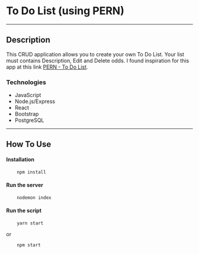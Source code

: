 # To Do List (using PERN)

---

## Description

This CRUD application allows you to create your own To Do List. Your list must contains Description, Edit and Delete odds. I found inspiration for this app at this link [PERN - To Do List](https://www.youtube.com/watch?v=ldYcgPKEZC8&t=2286s).

### Technologies

- JavaScript
- Node.js/Express
- React
- Bootstrap
- PostgreSQL

---

## How To Use

#### Installation

```
    npm install
```

#### Run the server

```
    nodemon index
```

#### Run the script

```
    yarn start
```

or

```
    npm start
```
